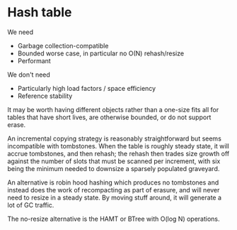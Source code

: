 #  Hash table

We need
- Garbage collection-compatible
- Bounded worse case, in particular no O(N) rehash/resize
- Performant

We don't need
- Particularly high load factors / space efficiency
- Reference stability

It may be worth having different objects rather than a one-size fits all
for tables that have short lives, are otherwise bounded, or do not support
erase.

An incremental copying strategy is reasonably straightforward but seems
incompatible with tombstones.  When the table is roughly steady state, it will
accrue tombstones, and then rehash; the rehash then trades size growth off
against the number of slots that must be scanned per increment, with six being
the minimum needed to downsize a sparsely populated graveyard.  

An alternative is robin hood hashing which produces no tombstones and instead
does the work of recompacting as part of erasure, and will never need to resize
in a steady state.  By moving stuff around, it will generate a lot of GC 
traffic.

The no-resize alternative is the HAMT or BTree with O(log N) operations.



